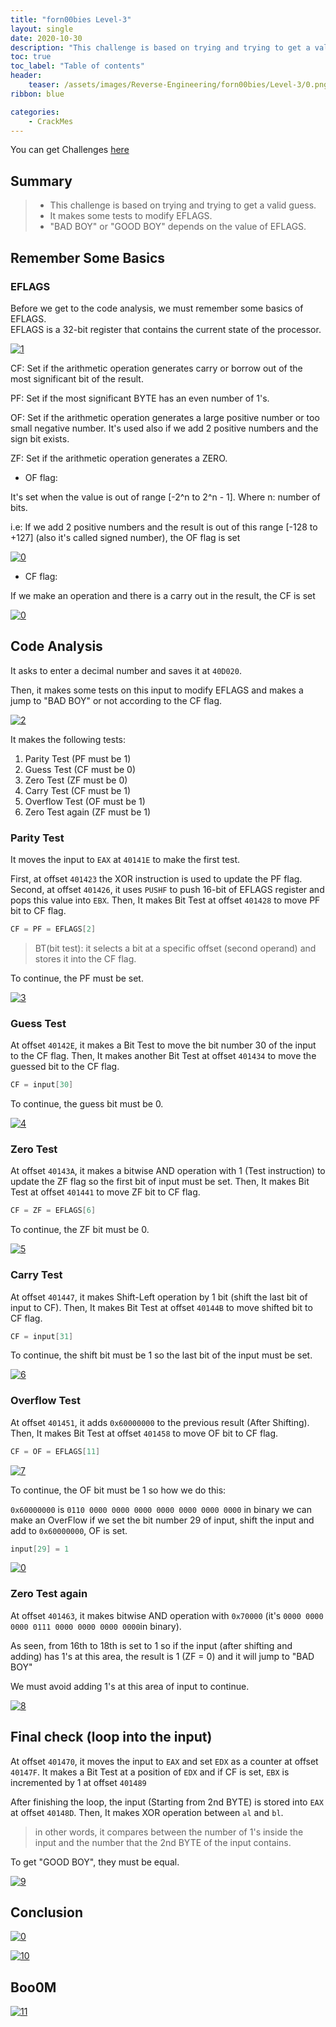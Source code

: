 ```yaml
---
title: "forn00bies Level-3"
layout: single
date: 2020-10-30
description: "This challenge is based on trying and trying to get a valid guess."
toc: true
toc_label: "Table of contents"
header:
    teaser: /assets/images/Reverse-Engineering/forn00bies/Level-3/0.png
ribbon: blue

categories: 
    - CrackMes
---
```

You can get Challenges [here](https://github.com/jojo-0x00/CrackMEs)
## Summary
>* This challenge is based on trying and trying to get a valid guess.
>* It makes some tests to modify EFLAGS.
>* "BAD BOY" or "GOOD BOY" depends on the value of EFLAGS.


## Remember Some Basics
### EFLAGS
Before we get to the code analysis, we must remember some basics of EFLAGS.
<br />
EFLAGS is a 32-bit register that contains the current state of the processor.

[![1](/assets/images/Reverse-Engineering/forn00bies/Level-3/1.png)](/assets/images/Reverse-Engineering/forn00bies/Level-3/1.png)

CF: Set if the arithmetic operation generates carry or borrow out of the most significant bit of the result.

PF: Set if the most significant BYTE has an even number of 1's.

OF: Set if the arithmetic operation generates a large positive number or too small negative number. It's used also if we add 2 positive numbers and the sign bit exists.

ZF: Set if the arithmetic operation generates a ZERO.

* OF flag:

It's set when the value is out of range [-2^n to 2^n - 1]. Where n: number of bits.

i.e: If we add 2 positive numbers and the result is out of this range [-128 to +127] (also it's called signed number), the OF flag is set

[![0](/assets/images/Reverse-Engineering/forn00bies/Level-3/of.png)](/assets/images/Reverse-Engineering/forn00bies/Level-3/of.png)

* CF flag:

If we make an operation and there is a carry out in the result, the CF is set

[![0](/assets/images/Reverse-Engineering/forn00bies/Level-3/cf.png)](/assets/images/Reverse-Engineering/forn00bies/Level-3/cf.png)


## Code Analysis
It asks to enter a decimal number and saves it at `40D020`.

Then, it makes some tests on this input to modify EFLAGS and makes a jump to "BAD BOY" or not according to the CF flag.

[![2](/assets/images/Reverse-Engineering/forn00bies/Level-3/2.png)](/assets/images/Reverse-Engineering/forn00bies/Level-3/2.png)

It makes the following tests:
1. Parity Test (PF must be 1)
2. Guess Test (CF must be 0)
3. Zero Test (ZF must be 0)
4. Carry Test (CF must be 1)
5. Overflow Test (OF must be 1)
6. Zero Test again (ZF must be 1)

### Parity Test
It moves the input to `EAX` at `40141E` to make the first test.

First, at offset `401423` the XOR instruction is used to update the PF flag. Second, at offset `401426`, it uses `PUSHF` to push 16-bit of EFLAGS register and pops this value into `EBX`. Then, It makes Bit Test at offset `401428` to move PF bit to CF flag. 
```c
CF = PF = EFLAGS[2] 
```
>BT(bit test): it selects a bit at a specific offset (second operand) and stores it into the CF flag.


To continue, the PF must be set.

[![3](/assets/images/Reverse-Engineering/forn00bies/Level-3/3.png)](/assets/images/Reverse-Engineering/forn00bies/Level-3/3.png)

### Guess Test
At offset `40142E`, it makes a Bit Test to move the bit number 30 of the input to the CF flag. Then, It makes another Bit Test at offset `401434` to move the guessed bit to the CF flag. 
```c
CF = input[30] 
```

To continue, the guess bit must be 0.

[![4](/assets/images/Reverse-Engineering/forn00bies/Level-3/4.png)](/assets/images/Reverse-Engineering/forn00bies/Level-3/4.png)

### Zero Test
At offset `40143A`, it makes a bitwise AND operation with 1 (Test instruction) to update the ZF flag so the first bit of input must be set. Then, It makes Bit Test at offset `401441` to move ZF bit to CF flag. 
```c
CF = ZF = EFLAGS[6]
```

To continue, the ZF bit must be 0.

[![5](/assets/images/Reverse-Engineering/forn00bies/Level-3/5.png)](/assets/images/Reverse-Engineering/forn00bies/Level-3/5.png)

### Carry Test
At offset `401447`, it makes Shift-Left operation by 1 bit (shift the last bit of input to CF). Then, It makes Bit Test at offset `40144B` to move shifted bit to CF flag. 
```c
CF = input[31]
```

To continue, the shift bit must be 1 so the last bit of the input must be set.

[![6](/assets/images/Reverse-Engineering/forn00bies/Level-3/6.png)](/assets/images/Reverse-Engineering/forn00bies/Level-3/6.png)

### Overflow Test
At offset `401451`, it adds `0x60000000` to the previous result (After Shifting). Then, It makes Bit Test at offset `401458` to move OF bit to CF flag. 
```c
CF = OF = EFLAGS[11]
```
[![7](/assets/images/Reverse-Engineering/forn00bies/Level-3/7.png)](/assets/images/Reverse-Engineering/forn00bies/Level-3/7.png)

To continue, the OF bit must be 1 so how we do this:

`0x60000000` is `0110 0000 0000 0000 0000 0000 0000 0000` in binary we can make an OverFlow if we set the bit number 29 of input, shift the input and add to `0x60000000`, OF is set.
```c
input[29] = 1
```
[![0](/assets/images/Reverse-Engineering/forn00bies/Level-3/more1.png)](/assets/images/Reverse-Engineering/forn00bies/Level-3/more1.png)


### Zero Test again
At offset `401463`, it makes bitwise AND operation with `0x70000` (it's `0000 0000 0000 0111 0000 0000 0000 0000`in binary).

As seen, from 16th to 18th is set to 1 so if the input (after shifting and adding) has 1's at this area, the result is 1 (ZF = 0) and it will jump to "BAD BOY"

We must avoid adding 1's at this area of input to continue.

[![8](/assets/images/Reverse-Engineering/forn00bies/Level-3/8.png)](/assets/images/Reverse-Engineering/forn00bies/Level-3/8.png)

## Final check (loop into the input)
At offset `401470`, it moves the input to `EAX` and set `EDX` as a counter at offset `40147F`. It makes a Bit Test at a position of `EDX` and if CF is set, `EBX` is incremented by 1 at offset `401489`

After finishing the loop, the input (Starting from 2nd BYTE) is stored into `EAX` at offset `40148D`. Then, It makes XOR operation between `al` and `bl`.
>in other words, it compares between the number of 1's inside the input and the number that the 2nd BYTE of the input contains.

To get "GOOD BOY", they must be equal.

[![9](/assets/images/Reverse-Engineering/forn00bies/Level-3/9.png)](/assets/images/Reverse-Engineering/forn00bies/Level-3/9.png)

## Conclusion
[![0](/assets/images/Reverse-Engineering/forn00bies/Level-3/more2.png)](/assets/images/Reverse-Engineering/forn00bies/Level-3/more2.png)

[![10](/assets/images/Reverse-Engineering/forn00bies/Level-3/10.png)](/assets/images/Reverse-Engineering/forn00bies/Level-3/10.png)

## Boo0M
[![11](/assets/images/Reverse-Engineering/forn00bies/Level-3/11.png)](/assets/images/Reverse-Engineering/forn00bies/Level-3/11.png)

